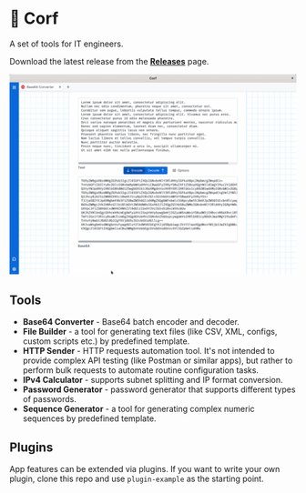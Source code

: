 # 🧰 Corf

A set of tools for IT engineers.

Download the latest release from the **[Releases](https://github.com/mkpaz/corf/releases)** page.

![alt](./.screenshots/demo.gif)

## Tools

- **Base64 Converter** - Base64 batch encoder and decoder.
- **File Builder** - a tool for generating text files (like CSV, XML, configs, custom scripts etc.) by predefined
  template.
- **HTTP Sender** - HTTP requests automation tool. It's not intended to provide complex API testing (like Postman or similar apps), but rather to perform bulk requests to automate routine configuration tasks.
- **IPv4 Calculator** - supports subnet splitting and IP format conversion.
- **Password Generator** - password generator that supports different types of passwords.
- **Sequence Generator** - a tool for generating complex numeric sequences by predefined template.

## Plugins

App features can be extended via plugins. If you want to write your own plugin, clone this repo and use `plugin-example` as the starting point.
